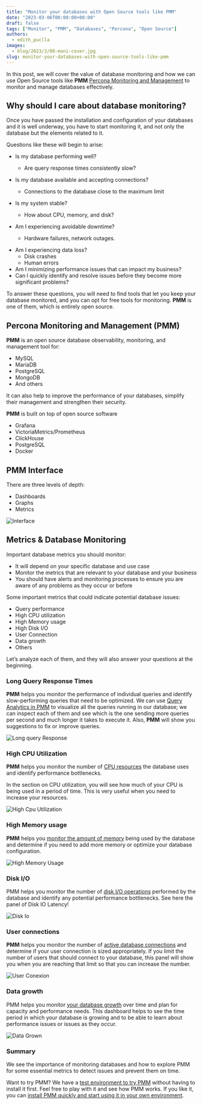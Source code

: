 ```yaml
---
title: "Monitor your databases with Open Source tools like PMM"
date: "2023-03-06T00:00:00+00:00"
draft: false
tags: ["Monitor", "PMM", "Databases", "Percona", "Open Source"]
authors:
  - edith_puclla
images:
  - blog/2023/3/00-moni-cover.jpg
slug: monitor-your-databases-with-open-source-tools-like-pmm
---
```


In this post, we will cover the value of database monitoring and how we can use Open Source tools like **PMM** [Percona Monitoring and Management](https://www.percona.com/software/database-tools/percona-monitoring-and-management) to monitor and manage databases effectively.

## Why should I care about database monitoring?

Once you have passed the installation and configuration of your databases and it is well underway, you have to start monitoring it, and not only the database but the elements related to it.

Questions like these will begin to arise:

- Is my database performing well?

  - Are query response times consistently slow?

- Is my database available and accepting connections?

  - Connections to the database close to the maximum limit

- Is my system stable?

  - How about CPU, memory, and disk?

- Am I experiencing avoidable downtime?
  - Hardware failures, network outages.

* Am I experiencing data loss?
  - Disk crashes
  - Human errors
* Am I minimizing performance issues that can impact my business?
* Can I quickly identify and resolve issues before they become more significant problems?

To answer these questions, you will need to find tools that let you keep your database monitored, and you can opt for free tools for monitoring. **PMM** is one of them, which is entirely open source.

## Percona Monitoring and Management (PMM)

**PMM** is an open source database observability, monitoring, and management tool for:

- MySQL
- MariaDB
- PostgreSQL
- MongoDB
- And others

It can also help to improve the performance of your databases, simplify their management and strengthen their security.

**PMM** is built on top of open source software

- Grafana
- VictoriaMetrics/Prometheus
- ClickHouse
- PostgreSQL
- Docker

## PMM Interface

There are three levels of depth:

- Dashboards
- Graphs
- Metrics

![Interface](/blog/2023/3/01-interface.jpg)

## Metrics & Database Monitoring

Important database metrics you should monitor:

- It will depend on your specific database and use case
- Monitor the metrics that are relevant to your database and your business
- You should have alerts and monitoring processes to ensure you are aware of any problems as they occur or before

Some important metrics that could indicate potential database issues:

- Query performance
- High CPU utilization
- High Memory usage
- High Disk I/O
- User Connection
- Data growth
- Others

Let’s analyze each of them, and they will also answer your questions at the beginning.

### Long Query Response Times

**PMM** helps you monitor the performance of individual queries and identify slow-performing queries that need to be optimized.
We can use [Query Analytics in PMM](https://docs.percona.com/percona-monitoring-and-management/get-started/query-analytics.html) to visualize all the queries running in our database; we can inspect each of them and see which is the one sending more queries per second and much longer it takes to execute it. Also, **PMM** will show you suggestions to fix or improve queries.

![Long query Response](/blog/2023/3/02-long-query-response.jpg)

### High CPU Utilization

**PMM** helps you monitor the number of [CPU resources](https://docs.percona.com/percona-monitoring-and-management/details/dashboards/dashboard-cpu-utilization-details.html) the database uses and identify performance bottlenecks.

In the section on CPU utilization, you will see how much of your CPU is being used in a period of time. This is very useful when you need to increase your resources.

![High Cpu Utilization](/blog/2023/3/03-high-cpu-utilization.jpg)

### High Memory usage

**PMM** helps you [monitor the amount of memory](https://docs.percona.com/percona-monitoring-and-management/details/dashboards/dashboard-memory-details.html) being used by the database and determine if you need to add more memory or optimize your database configuration.

![High Memory Usage](/blog/2023/3/04-high-memory-usage.jpg)

### Disk I/O

PMM helps you monitor the number of [disk I/O operations](https://docs.percona.com/percona-monitoring-and-management/details/dashboards/dashboard-disk-details.html) performed by the database and identify any potential performance bottlenecks. See here the panel of Disk IO Latency!

![Disk Io](/blog/2023/3/05-disk-io.jpg)

### User connections

**PMM** helps you monitor the number of [active database connections](https://docs.percona.com/percona-monitoring-and-management/details/dashboards/dashboard-mysql-user-details.html) and determine if your user connection is sized appropriately. If you limit the number of users that should connect to your database, this panel will show you when you are reaching that limit so that you can increase the number.

![User Conexion](/blog/2023/3/06-user-conexion.jpg)

### Data growth

PMM helps you monitor [your database growth](https://docs.percona.com/percona-monitoring-and-management/details/dashboards/dashboard-mysql-table-details.html) over time and plan for capacity and performance needs. This dashboard helps to see the time period in which your database is growing and to be able to learn about performance issues or issues as they occur.

![Data Grown](/blog/2023/3/07-data-grown.jpg)

### Summary

We see the importance of monitoring databases and how to explore PMM for some essential metrics to detect issues and prevent them on time.

Want to try PMM? We have a [test environment to try PMM](https://pmmdemo.percona.com/graph/) without having to install it first. Feel free to play with it and see how PMM works. If you like it, you can [install PMM quickly and start using it in your own environment](https://www.percona.com/software/pmm/quickstart).

